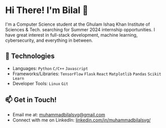 # Hi There! I'm Bilal 👋
I'm a Computer Science student at the Ghulam Ishaq Khan Institute of Sciences & Tech. searching for Summer 2024 internship opportunities.
I have great interest in full-stack development, machine learning, cybersecurity, and everything in between.

## 🔧 Technologies
* Languages: `Python` `C/C++` `Javascript` 
* Frameworks/Libraries: `TensorFlow` `Flask` `React` `Matplotlib` `Pandas` `Scikit Learn`
* Developer Tools: `Linux` `Git`

## 📫 Get in Touch!
* Email me at: muhammadbilalsvg@gmail.com
* Connect with me on LinkedIn: [linkedin.com/in/muhammadbilalsvg/](https://www.linkedin.com/in/muhammadbilalsvg/)
